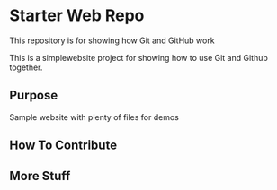 # Starter Web Repo

This repository is for showing how Git and GitHub work

This is a simplewebsite project for showing how to use Git and Github together.

## Purpose

Sample website with plenty of files for demos

## How To Contribute

## More Stuff
